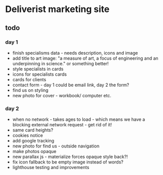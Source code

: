 # Deliverist marketing site

## todo

### day 1

 * finish specialisms data - needs description, icons and image
 * add title to art image: "a measure of art, a focus of engineering and an underpinning in science." or something better!
 * style specialists in cards
 * icons for specialists cards
 * cards for clients
 * contact form - day 1 could be email link, day 2 the form?
 * find us on styling
 * new photo for cover - workbook/ computer etc.

### day 2

 * when no network - takes ages to load - which means we have a blocking external network request - get rid of it!
 * same card heights?
 * cookies notice
 * add google tracking
 * new photo for find us - outside navigation
 * make photos opaque
 * new parallax js - materialize forces opaque style back?!
 * fix icon fallback to be empty image instead of words?
 * lighthouse testing and improvements
